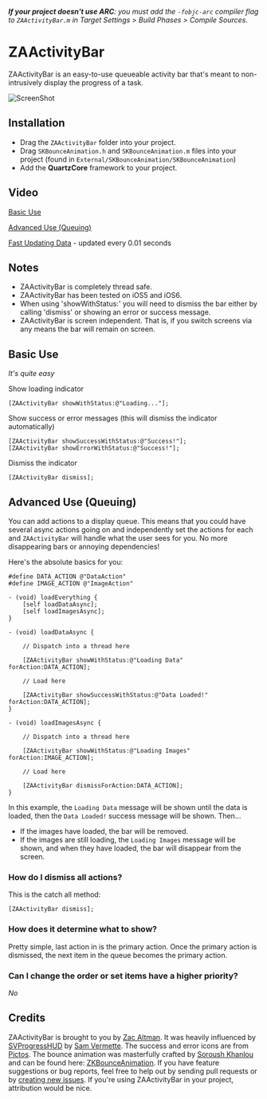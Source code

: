 _**If your project doesn't use ARC**: you must add the `-fobjc-arc` compiler flag to `ZAActivityBar.m` in Target Settings > Build Phases > Compile Sources._

# ZAActivityBar

ZAActivityBar is an easy-to-use queueable activity bar that's meant to non-intrusively display the progress of a task.

![ScreenShot](https://raw.github.com/zacaltman/ZAActivityBar/master/screenshot.png)

## Installation

* Drag the `ZAActivityBar` folder into your project.
* Drag `SKBounceAnimation.h` and `SKBounceAnimation.m` files into your project (found in `External/SKBounceAnimation/SKBounceAnimation`)
* Add the **QuartzCore** framework to your project.

## Video

[Basic Use](https://www.dropbox.com/s/bwv8z9u595ehngi/ZAActivityBar.mov)

[Advanced Use (Queuing)](https://www.dropbox.com/s/g1ka7j90z81jgjr/ZAActivityBarQueue.mov)

[Fast Updating Data](https://www.dropbox.com/s/0b9h8cfrcfgtweo/ZAActivityBarFastUpdating.mov) - updated every 0.01 seconds

## Notes
* ZAActivityBar is completely thread safe.
* ZAActivityBar has been tested on iOS5 and iOS6.
* When using 'showWithStatus:' you will need to dismiss the bar either by calling 'dismiss' or showing an error or success message.
* ZAActivityBar is screen independent. That is, if you switch screens via any means the bar will remain on screen.

## Basic Use

_It's quite easy_

Show loading indicator

    [ZAActivityBar showWithStatus:@"Loading..."];

Show success or error messages (this will dismiss the indicator automatically)

    [ZAActivityBar showSuccessWithStatus:@"Success!"];
    [ZAActivityBar showErrorWithStatus:@"Success!"];

Dismiss the indicator

    [ZAActivityBar dismiss];
    
## Advanced Use (Queuing)

You can add actions to a display queue. This means that you could have several async actions going on and independently set the actions for each and `ZAActivityBar` will handle what the user sees for you. No more disappearing bars or annoying dependencies!

Here's the absolute basics for you:

	#define DATA_ACTION @"DataAction"
	#define IMAGE_ACTION @"ImageAction"
	
	- (void) loadEverything {
		[self loadDataAsync];
		[self loadImagesAsync];
	}
	
	- (void) loadDataAsync {
		
		// Dispatch into a thread here
		
		[ZAActivityBar showWithStatus:@"Loading Data" forAction:DATA_ACTION];
		
		// Load here
		
	    [ZAActivityBar showSuccessWithStatus:@"Data Loaded!" forAction:DATA_ACTION];
	}
	
	- (void) loadImagesAsync {
	
		// Dispatch into a thread here
		
		[ZAActivityBar showWithStatus:@"Loading Images" forAction:IMAGE_ACTION];
		
		// Load here
		
		[ZAActivityBar dismissForAction:DATA_ACTION];
	}
	
In this example, the `Loading Data` message will be shown until the data is loaded, then the `Data Loaded!` success message will be shown. Then...
* If the images have loaded, the bar will be removed.
* If the images are still loading, the `Loading Images` message will be shown, and when they have loaded, the bar will disappear from the screen.

### How do I dismiss all actions?

This is the catch all method:

	[ZAActivityBar dismiss];

### How does it determine what to show?

Pretty simple, last action in is the primary action. Once the primary action is dismissed, the next item in the queue becomes the primary action.

### Can I change the order or set items have a higher priority?
_No_

## Credits

ZAActivityBar is brought to you by [Zac Altman](https://github.com/zacaltman). It was heavily influenced by [SVProgressHUD](https://raw.github.com/samvermette/SVProgressHUD) by [Sam Vermette](http://samvermette.com). The success and error icons are from [Pictos](http://pictos.cc/). The bounce animation was masterfully crafted by [Soroush Khanlou](http://khanlou.com/) and can be found here: [ZKBounceAnimation](https://github.com/khanlou/SKBounceAnimation). If you have feature suggestions or bug reports, feel free to help out by sending pull requests or by [creating new issues](https://github.com/zacaltman/ZAActivityBar/issues/new). If you're using ZAActivityBar in your project, attribution would be nice.
